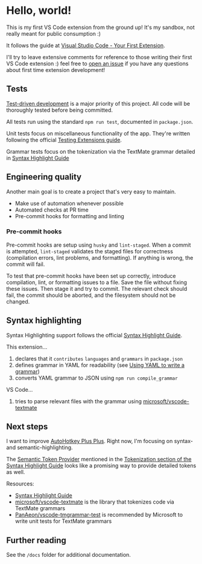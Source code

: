 # Hello, world!

This is my first VS Code extension from the ground up! It's my sandbox, not really meant for public consumption :)

It follows the guide at [Visual Studio Code - Your First Extension](https://code.visualstudio.com/api/get-started/your-first-extension).

I'll try to leave extensive comments for reference to those writing their first VS Code extension :) feel free to [open an issue](https://github.com/mark-wiemer/vscode-helloworld/issues) if you have any questions about first time extension development!

## Tests

[Test-driven development](https://en.wikipedia.org/wiki/Test-driven_development) is a major priority of this project. All code will be thoroughly tested before being committed.

All tests run using the standard `npm run test`, documented in `package.json`.

Unit tests focus on miscellaneous functionality of the app. They're written following the official [Testing Extensions guide](https://code.visualstudio.com/api/working-with-extensions/testing-extension).

Grammar tests focus on the tokenization via the TextMate grammar detailed in [Syntax Highlight Guide](https://code.visualstudio.com/api/language-extensions/syntax-highlight-guide)

## Engineering quality

Another main goal is to create a project that's very easy to maintain.

-   Make use of automation whenever possible
-   Automated checks at PR time
-   Pre-commit hooks for formatting and linting

### Pre-commit hooks

Pre-commit hooks are setup using `husky` and `lint-staged`. When a commit is attempted, `lint-staged` validates the staged files for correctness (compilation errors, lint problems, and formatting). If anything is wrong, the commit will fail.

To test that pre-commit hooks have been set up correctly, introduce compilation, lint, or formatting issues to a file. Save the file without fixing these issues. Then stage it and try to commit. The relevant check should fail, the commit should be aborted, and the filesystem should not be changed.

## Syntax highlighting

Syntax Highlighting support follows the official [Syntax Highlight Guide](https://code.visualstudio.com/api/language-extensions/syntax-highlight-guide).

This extension...

1. declares that it `contributes` `languages` and `grammars` in `package.json`
1. defines grammar in YAML for readability (see [Using YAML to write a grammar](https://code.visualstudio.com/api/language-extensions/syntax-highlight-guide#tokenization:~:text=USING%20YAML%20TO%20WRITE%20A%20GRAMMAR))
1. converts YAML grammar to JSON using `npm run compile_grammar`

VS Code...

1. tries to parse relevant files with the grammar using [microsoft/vscode-textmate](https://github.com/Microsoft/vscode-textmate)

## Next steps

I want to improve [AutoHotkey Plus Plus](https://github.com/mark-wiemer/vscode-autohotkey-plus-plus). Right now, I'm focusing on syntax- and semantic-highlighting.

The [Semantic Token Provider](https://code.visualstudio.com/api/references/vscode-api#DocumentSemanticTokensProvider) mentioned in the [Tokenization section of the Syntax Highlight Guide](https://code.visualstudio.com/api/language-extensions/syntax-highlight-guide#tokenization) looks like a promising way to provide detailed tokens as well.

Resources:

-   [Syntax Highlight Guide](https://code.visualstudio.com/api/language-extensions/syntax-highlight-guide)
-   [microsoft/vscode-textmate](https://github.com/Microsoft/vscode-textmate) is the library that tokenizes code via TextMate grammars
-   [PanAeon/vscode-tmgrammar-test](https://github.com/PanAeon/vscode-tmgrammar-test) is recommended by Microsoft to write unit tests for TextMate grammars

## Further reading

See the `/docs` folder for additional documentation.
